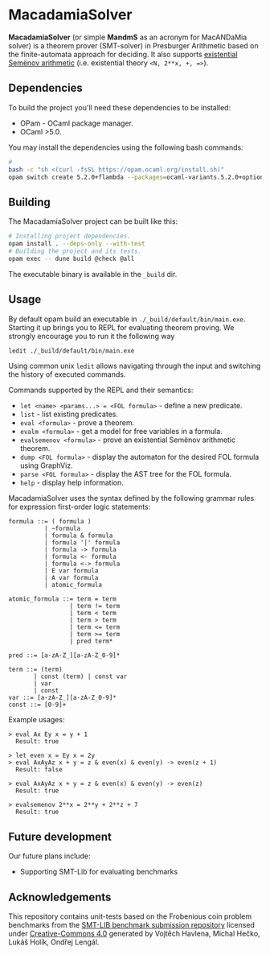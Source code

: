 # MacadamiaSolver

__MacadamiaSolver__ (or simple __MandmS__ as an acronym for MacANDaMia solver) is a theorem prover (SMT-solver) in Presburger Arithmetic based on the finite-automata approach for deciding. It also supports [existential Semёnov arithmetic](https://arxiv.org/abs/2306.14593) (i.e. existential theory `<N, 2**x, +, =>`).

## Dependencies
To build the project you'll need these dependencies to be installed:
- OPam - OCaml package manager.
- OCaml >5.0.

You may install the dependencies using the following bash commands:
```bash
#
bash -c "sh <(curl -fsSL https://opam.ocaml.org/install.sh)"
opam switch create 5.2.0+flambda --packages=ocaml-variants.5.2.0+options,ocaml-option-flambda --yes
```

## Building
The MacadamiaSolver project can be built like this:
```bash
# Installing project dependencies.
opam install . --deps-only --with-test
# Building the project and its tests.
opam exec -- dune build @check @all
```

The executable binary is available in the `_build` dir.

## Usage

By default opam build an executable in `./_build/default/bin/main.exe`. Starting it up brings you to REPL for evaluating theorem proving. We strongly encourage you to run it the following way
```bash
ledit ./_build/default/bin/main.exe
```
Using common unix `ledit` allows navigating through the input and switching the history of executed commands.

Commands supported by the REPL and their semantics:
- `let <name> <params...> = <FOL formula>` - define a new predicate.
- `list` - list existing predicates.
- `eval <formula>` - prove a theorem.
- `evalm <formula>` - get a model for free variables in a formula.
- `evalsemenov <formula>` - prove an existential Semёnov arithmetic theorem.
- `dump <FOL formula>` - display the automaton for the desired FOL formula using GraphViz.
- `parse <FOL formula>` - display the AST tree for the FOL formula.
- `help` - display help information.

MacadamiaSolver uses the syntax defined by the following grammar rules for expression first-order logic statements:
```
formula ::= ( formula )
          | ~formula
          | formula & formula
          | formula '|' formula
          | formula -> formula
          | formula <- formula
          | formula <-> formula
          | E var formula
          | A var formula
          | atomic_formula

atomic_formula ::= term = term
                 | term != term
                 | term < term
                 | term > term
                 | term <= term
                 | term >= term
                 | pred term*

pred ::= [a-zA-Z_][a-zA-Z_0-9]*

term ::= (term)
       | const (term) | const var
       | var
       | const
var ::= [a-zA-Z_][a-zA-Z_0-9]*
const ::= [0-9]+
```

Example usages:
```
> eval Ax Ey x = y + 1
  Result: true

> let even x = Ey x = 2y
> eval AxAyAz x + y = z & even(x) & even(y) -> even(z + 1)
  Result: false

> eval AxAyAz x + y = z & even(x) & even(y) -> even(z)
  Result: true

> evalsemenov 2**x = 2**y + 2**z + 7
  Result: true
```


## Future development

Our future plans include:
- Supporting SMT-Lib for evaluating benchmarks

## Acknowledgements

This repository contains unit-tests based on the Frobenious coin problem benchmarks from the [SMT-LIB benchmark submission repository](https://github.com/SMT-LIB/benchmark-submission) licensed under [Creative-Commons 4.0](https://creativecommons.org/licenses/by/4.0/) generated by Vojtěch Havlena, Michal Hečko, Lukáš Holík, Ondřej Lengál.
